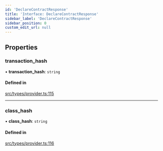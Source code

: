 ```yaml
---
id: 'DeclareContractResponse'
title: 'Interface: DeclareContractResponse'
sidebar_label: 'DeclareContractResponse'
sidebar_position: 0
custom_edit_url: null
---
```


## Properties

### transaction_hash

• **transaction_hash**: `string`

#### Defined in

[src/types/provider.ts:115](https://github.com/0xs34n/starknet.js/blob/v5.5.0/src/types/provider.ts#L115)

---

### class_hash

• **class_hash**: `string`

#### Defined in

[src/types/provider.ts:116](https://github.com/0xs34n/starknet.js/blob/v5.5.0/src/types/provider.ts#L116)
